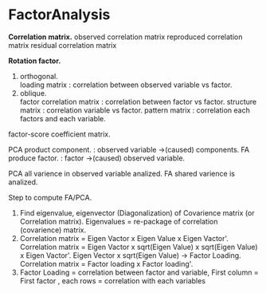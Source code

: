 # FactorAnalysis

__Correlation matrix.__
observed correlation matrix
reproduced correlation matrix
residual correlation matrix

__Rotation factor.__
1)  orthogonal.  
    loading matrix : correlation between observed variable vs factor.
2)  oblique.  
    factor correlation matrix : correlation between factor vs factor.
    structure matrix : correlation variable vs factor.
    pattern matrix : correlation each factors and each variable.

factor-score coefficient matrix.

PCA product component. : observed variable ->(caused) components.
FA produce factor. : factor ->(caused) observed variable.

PCA all varience in observed variable analized.
FA shared varience is analized.

Step to compute FA/PCA.

1)  Find eigenvalue, eigenvector (Diagonalization) of Covarience matrix (or Correlation matrix). Eigenvalues = re-package of correlation (covarience) matrix.
2)  Correlation matrix = Eigen Vactor x Eigen Value x Eigen Vactor'. 
    Correlation matrix = Eigen Vactor x sqrt(Eigen Value) x sqrt(Eigen Value) x Eigen Vactor'. 
    Eigen Vector x sqrt(Eigen Value) -> Factor Loading.
    Correlation matrix = Factor loading x Factor loading'.
3)  Factor Loading = correlation between factor and variable, First column = First factor , each rows = correlation with each variables
